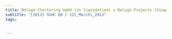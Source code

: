 ```yaml
---
title: Beluga Chartering GmbH (in liquidation) v Beluga Projects (Singapore) Pte Ltd (in liquidation) 
subtitle: "[2013] SGHC 60 / 12\_March\_2013"
tags:


---
```


